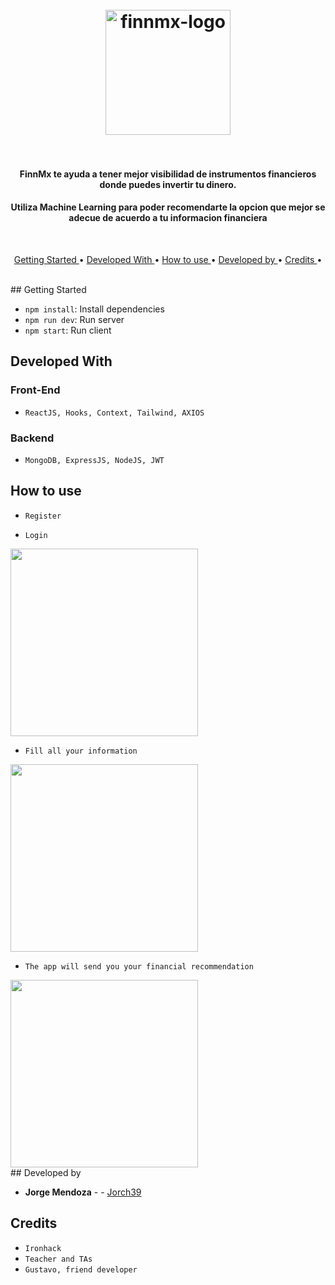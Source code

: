 
<h1 align="center">
  <br>
  <a href="https://competent-agnesi-9c644c.netlify.app/"><img src="https://res.cloudinary.com/dgg70srom/image/upload/v1587769562/logo_rauo61.png" alt="finnmx-logo" width="200"></a>
  <br>
  

  <br>
</h1>

<h4 align="center">FinnMx te ayuda a tener mejor visibilidad de instrumentos financieros donde puedes invertir tu dinero.</h4> <h4 align="center">Utiliza Machine Learning para poder recomendarte la opcion que mejor se adecue de acuerdo a tu informacion financiera </h4>

<br>
<p align="center">
  <a href="#key-features"> Getting Started </a> •
  <a href="#technologies"> Developed With </a> •
  <a href="#how-to-use"> How to use </a> •
  <a href="#credits"> Developed by </a> •
  <a href="#credits"> Credits </a> •
</p>
<br>
## Getting Started

- `npm install`: Install dependencies
- `npm run dev`: Run server
- `npm start`: Run client


## Developed With 

### Front-End
- `ReactJS, Hooks, Context, Tailwind, AXIOS` 

### Backend
- `MongoDB, ExpressJS, NodeJS, JWT`


## How to use

- `Register`

- `Login`

<img align="center" src="https://res.cloudinary.com/dgg70srom/image/upload/v1587771414/669906B1-CE3F-4987-A838-28AE95F73295_lq2ukq.png" alt="" width="300">
<br>

- `Fill all your information`

<img src="https://res.cloudinary.com/dgg70srom/image/upload/v1587771414/76F4058F-7A65-4CA8-8440-8ED6CCCE334B_i7wppg.png" alt="" width="300">
<br>

- `The app will send you your financial recommendation`

<img src="https://res.cloudinary.com/dgg70srom/image/upload/v1587771414/8DA30760-041E-43C2-95BF-BD0096BB8DA0_qo5bje.png" alt="" width="300">
<br>
## Developed by 

* **Jorge Mendoza** - - [Jorch39](https://github.com/Jorch39)

## Credits

- `Ironhack`
- `Teacher and TAs `
- `Gustavo, friend developer`

